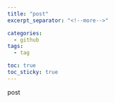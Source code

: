 ```yaml
---
title: "post"
excerpt_separator: "<!--more-->"

categories:
  - github
tags:
  - tag

toc: true
toc_sticky: true
---
```


post
